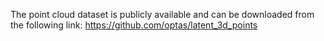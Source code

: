 The point cloud dataset is publicly available and can be downloaded from the following link: 
https://github.com/optas/latent_3d_points
